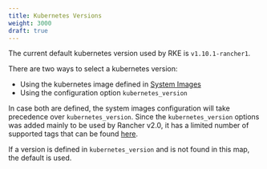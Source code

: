 ```yaml
---
title: Kubernetes Versions
weight: 3000
draft: true
---
```


<!--where to find default for rke
how is default version determined
how to change it using configuration Options-->

The current default kubernetes version used by RKE is `v1.10.1-rancher1`.

There are two ways to select a kubernetes version:

- Using the kubernetes image defined in [System Images](#rke-system-images)
- Using the configuration option `kubernetes_version`

In case both are defined, the system images configuration will take precedence over `kubernetes_version`. Since the `kubernetes_version` options was added mainly to be used by Rancher v2.0, it has a limited number of supported tags that can be found [here](https://github.com/rancher/types/blob/master/apis/management.cattle.io/v3/k8s_defaults.go#L14).

If a version is defined in `kubernetes_version` and is not found in this map, the default is used.

